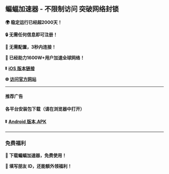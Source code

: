 ## 蝙蝠加速器 - 不限制访问 突破网络封锁 #
**:earth_africa: 稳定运行已经超2000天！**

**:lock: 无需任何信息即可注册！**

**:rocket: 无需配置，3秒内连接！**

**:man: 已经助力1600W+用户加速全球网络！**

**:arrow_double_down: [iOS 版本链接](https://share.125vpn.vip/xgvpn.html?t=t3gu23za)**

**:globe_with_meridians: [访问官方网站](https://share.125vpn.vip/xgvpn.html?t=8u5v7led)** 
- - - -
#### 推荐广告
#### 各平台安装包下载（请在浏览器中打开）
#### :arrow_double_down: [Android 版本.APK](http://share.456vpn.vip/xgvpn.html?t=u5q6ok55)
###
---
### 免费福利
**:gift: 下载蝙蝠加速器，免费使用！**

**:gift: 填写朋友 ID，还能额外领福利！**
